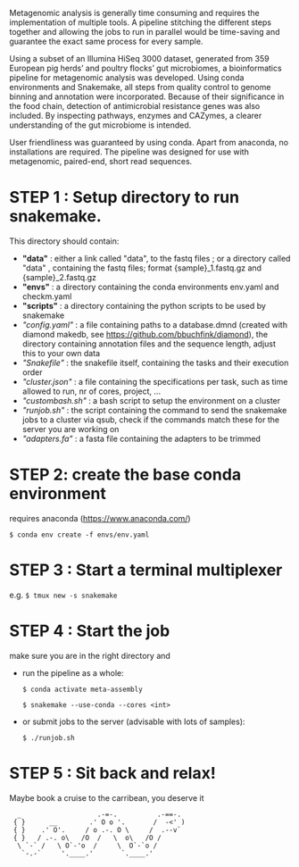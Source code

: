 Metagenomic analysis is generally time consuming and requires the implementation of multiple tools. A pipeline stitching the different steps together and allowing the jobs to run in parallel would be time-saving and guarantee the exact same process for every sample.

Using a subset of an Illumina HiSeq 3000 dataset, generated from 359 European pig herds’ and poultry flocks’ gut microbiomes, a bioinformatics pipeline for metagenomic analysis was developed. Using conda environments and Snakemake, all steps from quality control to genome binning and annotation were incorporated. Because of their significance in the food chain, detection of antimicrobial resistance genes was also included. By inspecting pathways, enzymes and CAZymes, a clearer understanding of the gut microbiome is intended. 

User friendliness was guaranteed by using conda. Apart from anaconda, no installations are required.
The pipeline was designed for use with metagenomic, paired-end, short read sequences.

# STEP 1 : Setup directory to run snakemake. 

This directory should contain: 
- **"data"** : either a link called "data", to the fastq files ; or a directory called "data" , containing the fastq files; format {sample}_1.fastq.gz and {sample}_2.fastq.gz
- **"envs"** : a directory containing the conda environments env.yaml and checkm.yaml
- **"scripts"** : a directory containing the python scripts to be used by snakemake
- *"config.yaml"* : a file containing paths to a database.dmnd (created with diamond makedb, see https://github.com/bbuchfink/diamond), the directory containing annotation files and the sequence length, adjust this to your own data
- *"Snakefile"* : the snakefile itself, containing the tasks and their execution order
- *"cluster.json"* : a file containing the specifications per task, such as time allowed to run, nr of cores, project, ...
- *"custombash.sh"* : a bash script to setup the environment on a cluster
- *"runjob.sh"* : the script containing the command to send the snakemake jobs to a cluster via qsub, check if the commands match these for the server you are working on
- *"adapters.fa"* : a fasta file containing the adapters to be trimmed

# STEP 2: create the base conda environment

requires anaconda (https://www.anaconda.com/)

`$ conda env create -f envs/env.yaml `

# STEP 3 : Start a terminal multiplexer 

e.g. `$ tmux new -s snakemake `

# STEP 4 : Start the job 

make sure you are in the right directory and 

- run the pipeline as a whole:

	`$ conda activate meta-assembly `

	`$ snakemake --use-conda --cores <int> `

- or  submit jobs to the server (advisable with lots of samples):

	`$ ./runjob.sh `

# STEP 5 : Sit back and relax! 
Maybe book a cruise to the carribean, you deserve it

      _                   .-=-.          .-==-.
     { }      __        .' O o '.       /  -<' )
     { }    .' O'.     / o .-. O \     /  .--v`
     { }   / .-. o\   /O  /   \  o\   /O /
      \ `-` /   \ O`-'o  /     \  O`-`o /
       `-.-`     '.____.'       `.____.'
